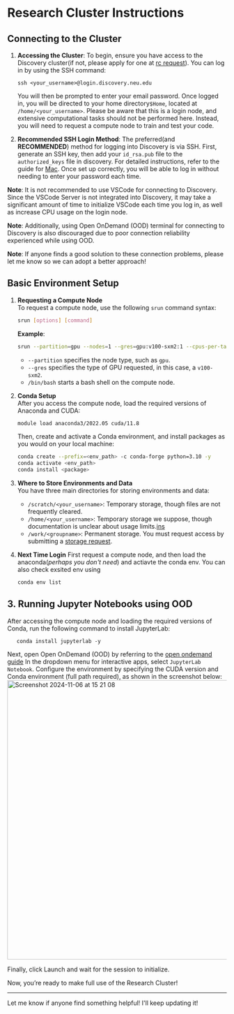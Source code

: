 # Research Cluster Instructions

## Connecting to the Cluster

1. **Accessing the Cluster**: 
   To begin, ensure you have access to the Discovery cluster(if not, please apply for one at [rc request](https://service.northeastern.edu/tech?id=sc_cat_item&sys_id=0ae24596db535fc075892f17d496199c)). You can log in by using the SSH command: 
   ```
   ssh <your_username>@login.discovery.neu.edu
   ```
   You will then be prompted to enter your email password. Once logged in, you will be directed to your home directory`$Home`, located at `/home/<your_username>`. Please be aware that this is a login node, and extensive computational tasks should not be performed here. Instead, you will need to request a compute node to train and test your code.

2. **Recommended SSH Login Method**: 
   The preferred(and **RECOMMENDED**) method for logging into Discovery is via SSH. First, generate an SSH key, then add your `id_rsa.pub` file to the `authorized_keys` file in discovery. For detailed instructions, refer to the guide for [Mac](https://rc-docs.northeastern.edu/en/latest/connectingtocluster/mac.html). Once set up correctly, you will be able to log in without needing to enter your password each time.

**Note**: It is not recommended to use VSCode for connecting to Discovery. Since the VSCode Server is not integrated into Discovery, it may take a significant amount of time to initialize VSCode each time you log in, as well as increase CPU usage on the login node.

**Note**: Additionally, using Open OnDemand (OOD) terminal for connecting to Discovery is also discouraged due to poor connection reliability experienced while using OOD.

**Note**: If anyone finds a good solution to these connection problems, please let me know so we can adopt a better approach!

## Basic Environment Setup

1. **Requesting a Compute Node**  
   To request a compute node, use the following `srun` command syntax:
   ```bash
   srun [options] [command]
   ```
   **Example**:
   ```bash
   srun --partition=gpu --nodes=1 --gres=gpu:v100-sxm2:1 --cpus-per-task=2 --mem=10GB --time=02:00:00 --pty /bin/bash
   ```
   - `--partition` specifies the node type, such as `gpu`.
   - `--gres` specifies the type of GPU requested, in this case, a `v100-sxm2`.
   - `/bin/bash` starts a bash shell on the compute node.

2. **Conda Setup**  
   After you access the compute node, load the required versions of Anaconda and CUDA:
   ```bash
   module load anaconda3/2022.05 cuda/11.8
   ```
   Then, create and activate a Conda environment, and install packages as you would on your local machine:
   ```bash
   conda create --prefix=<env_path> -c conda-forge python=3.10 -y
   conda activate <env_path>
   conda install <package>
   ```

3. **Where to Store Environments and Data**  
   You have three main directories for storing environments and data:
   - `/scratch/<your_username>`: Temporary storage, though files are not frequently cleared.
   - `/home/<your_username>`: Temporary storage we suppose, though documentation is unclear about usage limits.[ins](https://rc-docs.northeastern.edu/en/latest/datamanagement/discovery_storage.html)
   - `/work/<groupname>`: Permanent storage. You must request access by submitting a [storage request](https://service.northeastern.edu/tech?id=sc_cat_item&sys_id=891235d31b20c0502dafc8415b4bcb0e).

4. **Next Time Login**
    First request a compute node, and then load the anaconda(*perhaps you don't need*) and actiavte the conda env. You can also check exsited env using
    ```bash
    conda env list
    ```

## 3. **Running Jupyter Notebooks using OOD**
   After accessing the compute node and loading the required versions of Conda, run the following command to install JupyterLab:
```
   conda install jupyterlab -y
```
Next, open Open OnDemand (OOD) by referring to the [open ondemand guide](https://rc.northeastern.edu/ood/#:~:text=Log%20in%20to%20OOD.,launching%20JupyterLab%20Notebook%20will%20appear.) 
In the dropdown menu for interactive apps, select `JupyterLab Notebook`. Configure the environment by specifying the CUDA version and Conda environment (full path required), as shown in the screenshot below: 
<img width="640" alt="Screenshot 2024-11-06 at 15 21 08" src="https://github.com/user-attachments/assets/1e0a6a0c-2e18-4c06-b2b9-c5825d22eb84"> 

Finally, click Launch and wait for the session to initialize.


Now, you’re ready to make full use of the Research Cluster!

--- 

Let me know if anyone find something helpful! I'll keep updating it!


